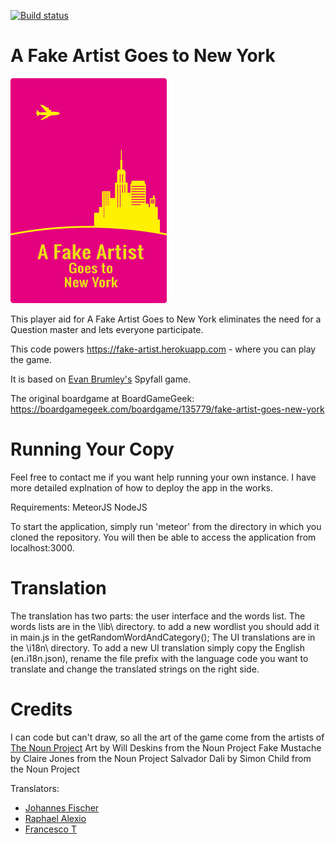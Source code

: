 [![Build status](https://ci.appveyor.com/api/projects/status/307724t5l4nahrm7?svg=true)](https://ci.appveyor.com/project/alenros/fake-artist)

# A Fake Artist Goes to New York
![Logo](public/img/logo-en.png)

This player aid for A Fake Artist Goes to New York eliminates the need for a Question master and lets everyone participate.

This code powers https://fake-artist.herokuapp.com - where you can play the game.

It is based on [Evan Brumley's](https://github.com/evanbrumley) Spyfall game.

The original boardgame at BoardGameGeek: https://boardgamegeek.com/boardgame/135779/fake-artist-goes-new-york


# Running Your Copy
Feel free to contact me if you want help running your own instance. I have more detailed explnation of how to deploy the app in the works.

Requirements:
MeteorJS
NodeJS

To start the application, simply run 'meteor' from the directory in which you cloned the repository. You will then be able to access the application from localhost:3000.

# Translation
The translation has two parts: the user interface and the words list.
The words lists are in the \lib\ directory. to add a new wordlist you should add it in main.js in the getRandomWordAndCategory();
The UI translations are in the \i18n\ directory. To add a new UI translation simply copy the English (en.i18n.json), rename the file prefix with the language code you want to translate
and change the translated strings on the right side.


# Credits
I can code but can't draw, so all the art of the game come from the artists of [The Noun Project](https://thenounproject.com/)
Art by Will Deskins from the Noun Project
Fake Mustache by Claire Jones from the Noun Project
Salvador Dali by Simon Child from the Noun Project

Translators:
* [Johannes Fischer](https://github.com/JohannesFischer)
* [Raphael Alexio](https://github.com/raphaelaleixo)
* [Francesco T](https://www.boardgamegeek.com/user/omnigod)